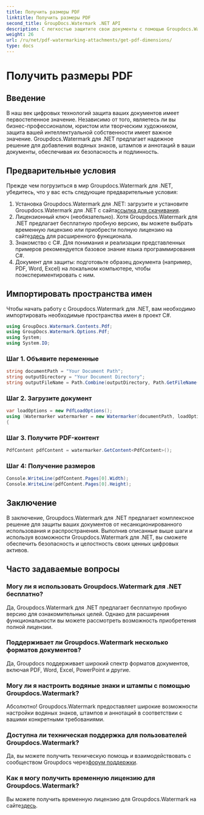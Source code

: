 ```yaml
---
title: Получить размеры PDF
linktitle: Получить размеры PDF
second_title: GroupDocs.Watermark .NET API
description: С легкостью защитите свои документы с помощью Groupdocs.Watermark для .NET. Добавляйте водяные знаки, штампы и аннотации без особых усилий.
weight: 26
url: /ru/net/pdf-watermarking-attachments/get-pdf-dimensions/
type: docs
---
```

# Получить размеры PDF

## Введение
В наш век цифровых технологий защита ваших документов имеет первостепенное значение. Независимо от того, являетесь ли вы бизнес-профессионалом, юристом или творческим художником, защита вашей интеллектуальной собственности имеет важное значение. Groupdocs.Watermark для .NET предлагает надежное решение для добавления водяных знаков, штампов и аннотаций в ваши документы, обеспечивая их безопасность и подлинность.
## Предварительные условия
Прежде чем погрузиться в мир Groupdocs.Watermark для .NET, убедитесь, что у вас есть следующие предварительные условия:
1.  Установка Groupdocs.Watermark для .NET: загрузите и установите Groupdocs.Watermark для .NET с сайта[ссылка для скачивания](https://releases.groupdocs.com/Watermark/net/).
2.  Лицензионный ключ (необязательно). Хотя Groupdocs.Watermark для .NET предлагает бесплатную пробную версию, вы можете выбрать временную лицензию или приобрести полную лицензию на сайте[здесь](https://purchase.groupdocs.com/buy) для расширенного функционала.
3. Знакомство с C#. Для понимания и реализации представленных примеров рекомендуется базовое знание языка программирования C#.
4. Документ для защиты: подготовьте образец документа (например, PDF, Word, Excel) на локальном компьютере, чтобы поэкспериментировать с ним.

## Импортировать пространства имен
Чтобы начать работу с Groupdocs.Watermark для .NET, вам необходимо импортировать необходимые пространства имен в проект C#.
```csharp
using GroupDocs.Watermark.Contents.Pdf;
using GroupDocs.Watermark.Options.Pdf;
using System;
using System.IO;
```
### Шаг 1. Объявите переменные
```csharp
string documentPath = "Your Document Path";
string outputDirectory = "Your Document Directory";
string outputFileName = Path.Combine(outputDirectory, Path.GetFileName(documentPath));
```
### Шаг 2. Загрузите документ
```csharp
var loadOptions = new PdfLoadOptions();
using (Watermarker watermarker = new Watermarker(documentPath, loadOptions))
{
```
### Шаг 3. Получите PDF-контент
```csharp
PdfContent pdfContent = watermarker.GetContent<PdfContent>();
```
### Шаг 4: Получение размеров
```csharp
Console.WriteLine(pdfContent.Pages[0].Width);
Console.WriteLine(pdfContent.Pages[0].Height);
```

## Заключение
В заключение, Groupdocs.Watermark для .NET предлагает комплексное решение для защиты ваших документов от несанкционированного использования и распространения. Выполнив описанные выше шаги и используя возможности Groupdocs.Watermark для .NET, вы сможете обеспечить безопасность и целостность своих ценных цифровых активов.
## Часто задаваемые вопросы
### Могу ли я использовать Groupdocs.Watermark для .NET бесплатно?
Да, Groupdocs.Watermark для .NET предлагает бесплатную пробную версию для ознакомительных целей. Однако для расширения функциональности вы можете рассмотреть возможность приобретения полной лицензии.
### Поддерживает ли Groupdocs.Watermark несколько форматов документов?
Да, Groupdocs поддерживает широкий спектр форматов документов, включая PDF, Word, Excel, PowerPoint и другие.
### Могу ли я настроить водяные знаки и штампы с помощью Groupdocs.Watermark?
Абсолютно! Groupdocs.Watermark предоставляет широкие возможности настройки водяных знаков, штампов и аннотаций в соответствии с вашими конкретными требованиями.
### Доступна ли техническая поддержка для пользователей Groupdocs.Watermark?
 Да, вы можете получить техническую помощь и взаимодействовать с сообществом Groupdocs через[форум поддержки](https://forum.groupdocs.com/c/watermark/19).
### Как я могу получить временную лицензию для Groupdocs.Watermark?
 Вы можете получить временную лицензию для Groupdocs.Watermark на сайте[здесь](https://purchase.groupdocs.com/temporary-license/).